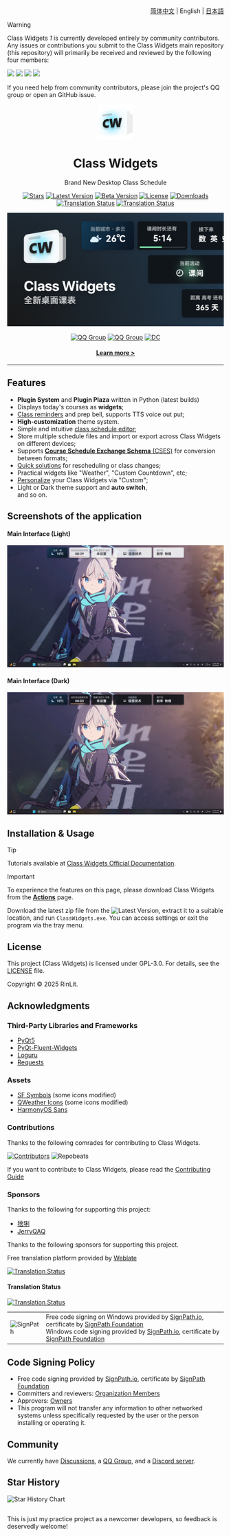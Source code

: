 <div align="right">
<a href="/README.md">简体中文</a> | English | <a href="/docs/readme/README.ja.md">日本語</a>
</div>

> [!Warning]
> Class Widgets *1* is currently developed entirely by community contributors. Any issues or contributions you submit to the Class Widgets main repository (this repository) will primarily be received and reviewed by the following four members:
> 
> [![](https://github.com/pizeroLOL.png?size=80)](https://github.com/pizeroLOL) [![](https://github.com/IsHPDuwu.png?size=80)](https://github.com/IsHPDuwu) [![](https://github.com/baiyao105.png?size=80)](https://github.com/baiyao105) [![](https://github.com/Artist-MOBAI.png?size=80)](https://github.com/Artist-MOBAI)
> 
> If you need help from community contributors, please join the project's QQ group or open an GitHub issue.

<p align="center">
  <img width="16%" align="center" src="../../img/Logo.png" alt="logo">
</p>
  <h1 align="center">
  Class Widgets
</h1>
<p align="center">
  Brand New Desktop Class Schedule
</p>

<div align="center">

[![Stars](https://img.shields.io/github/stars/Class-Widgets/Class-Widgets?style=for-the-badge&color=orange&label=Stars)](https://github.com/Class-Widgets/Class-Widgets)
[![Latest Version](https://img.shields.io/github/v/release/Class-Widgets/Class-Widgets?style=for-the-badge&color=purple&label=Latest%20Version)](https://github.com/Class-Widgets/Class-Widgets/releases/latest)
[![Beta Version](https://img.shields.io/github/v/tag/Class-Widgets/Class-Widgets?include_prereleases&label=Beta%20Version&color=yellow&style=for-the-badge)](https://github.com/Class-Widgets/Class-Widgets/actions)
[![License](https://img.shields.io/badge/license-GPLv3-blue.svg?label=License&style=for-the-badge)](https://github.com/Class-Widgets/Class-Widgets?tab=GPL-3.0-1-ov-file)
[![Downloads](https://img.shields.io/github/downloads/Class-Widgets/Class-Widgets/total.svg?label=Downloads&color=green&style=for-the-badge)](https://github.com/Class-Widgets/Class-Widgets)
[![Translation Status](https://hosted.weblate.org/widget/class-widgets-1/view/svg-badge.svg)](https://hosted.weblate.org/engage/class-widgets-1/)
[![Translation Status](https://hosted.weblate.org/widget/class-widgets-1/view/language-badge.svg)](https://hosted.weblate.org/engage/class-widgets-1/)

![Banner](../../img/Banner.png)

[![QQ Group](https://img.shields.io/badge/QQ%20Group%201-169200380-blue.svg?logo=qq&color=blue&style=for-the-badge)](http://qm.qq.com/cgi-bin/qm/qr?_wv=1027&k=yHXKCAjOxlpTpJ4mNdXm0mxOneYUinRs&authKey=sd3%2F06iGdOZUjkXXPBeIzGnFDIeYwmdwuM8dhk25fi%2B1CUL32MkeN2EEfjdo2pzE&noverify=0&group_code=169200380)
[![QQ Group](https://img.shields.io/badge/QQ%20Group%202-698599898-blue.svg?logo=qq&color=blue&style=for-the-badge)](https://qm.qq.com/cgi-bin/qm/qr?k=3-1TBqjCldwth3o7-1yKCk3BKf4Itx3l&jump_from=webapi&authKey=uM+79Af69GR/pbu7GQpE18/mtBUl2bEQCFsPHcAJUUlG+NFFq78MBGTK3IkZKYRL)
[![DC](https://img.shields.io/discord/1332636953719476284?style=for-the-badge&logo=discord&logoColor=ffffff&label=Discord%20Server&labelColor=5865f2)](https://discord.gg/EFF4PpqpqZ)

#### [Learn more >](https://www.bilibili.com/video/BV1xwW9eyEGu/)

</div>

---

## Features
- **Plugin System** and **Plugin Plaza** written in Python (latest builds)
- Displays today's courses as **widgets**;
- [Class reminders](https://www.yuque.com/rinlit/class-widgets_help/fv2ou1i1ngap0hrl) and prep bell, supports TTS voice out put;
- **High-customization** theme system.
- Simple and intuitive [class schedule editor](https://www.yuque.com/rinlit/class-widgets_help/oozelh8r56tmw0xb);
- Store multiple schedule files and import or export across Class Widgets on different devices;
- Supports [**Course Schedule Exchange Schema** (CSES)](https://github.com/SmartTeachCN/CSES) for conversion between formats;
- [Quick solutions](https://www.yuque.com/rinlit/class-widgets_help/gc4epffu7g5bf9os) for rescheduling or class changes;
- Practical widgets like "Weather", "Custom Countdown", etc;
- [Personalize](https://www.yuque.com/rinlit/class-widgets_help/qyly70ht1ogge1pi) your Class Widgets via "Custom";
- Light or Dark theme support and **auto switch**,<br>and so on.

## Screenshots of the application
#### Main Interface (Light)
![scrshot_0](../../img/screenshot_0.png)
#### Main Interface (Dark)
![scrshot_0](../../img/screenshot_1.png)

## Installation & Usage
> [!TIP]
> Tutorials available at [Class Widgets Official Documentation](https://www.yuque.com/rinlit/class-widgets_help/gs3gsbms1iivgibm).

> [!IMPORTANT]
> To experience the features on this page, please download Class Widgets from the [**Actions**](https://github.com/Class-Widgets/Class-Widgets/actions) page.

Download the latest zip file from the ![Latest Version](https://img.shields.io/github/v/release/Class-Widgets/Class-Widgets?style=flat&color=purple&label=Latest), extract it to a suitable location, and run `ClassWidgets.exe`.
You can access settings or exit the program via the tray menu.

## License
This project (Class Widgets) is licensed under GPL-3.0. For details, see the [LICENSE](./LICENSE) file.

Copyright © 2025 RinLit.

## Acknowledgments

### Third-Party Libraries and Frameworks

- [PyQt5](https://www.riverbankcomputing.com/static/Docs/PyQt5/)
- [PyQt-Fluent-Widgets](https://github.com/zhiyiYo/PyQt-Fluent-Widgets)
- [Loguru](https://github.com/Delgan/loguru)
- [Requests](https://github.com/psf/requests)

### Assets

- [SF Symbols](https://developer.apple.com/sf-symbols/) (some icons modified)
- [QWeather Icons](https://icons.qweather.com/en/) (some icons modified)
- [HarmonyOS Sans](https://developer.huawei.com/consumer/en/design/resource/)

### Contributions

Thanks to the following comrades for contributing to Class Widgets.

[![Contributors](http://contrib.nn.ci/api?repo=Class-Widgets/Class-Widgets&repo=Class-Widgets/plugin-plaza&repo=Class-Widgets/cw-interim-site)](https://github.com/Class-Widgets/Class-Widgets/graphs/contributors)
![Repobeats](https://repobeats.axiom.co/api/embed/9d06f1435d1b14cb7837d1e863e55f24cc98df23.svg "Repobeats analytics image")

If you want to contribute to Class Widgets, please read the [Contributing Guide](CONTRIBUTING.md)

### Sponsors

Thanks to the following for supporting this project:
- [猞猁](http://dq6666.cn/)
- [JerryQAQ](http://hub.rinlit.cn/)

Thanks to the following sponsors for supporting this project.

Free translation platform provided by [Weblate](https://hosted.weblate.org/engage/class-widgets-1/)

[![Translation Status](https://hosted.weblate.org/widget/class-widgets-1/view/open-graph.png)](https://hosted.weblate.org/engage/class-widgets-1/)

#### Translation Status

[![Translation Status](https://hosted.weblate.org/widget/class-widgets-1/view/multi-auto.svg)](https://hosted.weblate.org/engage/class-widgets-1/)

<table>
  <tr>
    <td>
      <img alt="SignPath" src="https://signpath.org/assets/favicon-50x50.png" />
    </td>
    <td>
    Free code signing on Windows provided by <a href="https://signpath.io">SignPath.io</a>, certificate by <a href="https://signpath.org/">SignPath Foundation</a><br/>
    Windows code signing provided by <a href="https://signpath.io">SignPath.io</a>, certificate by <a href="https://signpath.org">SignPath Foundation</a>
    </td>
  </tr>
</table>

## Code Signing Policy

- Free code signing provided by [SignPath.io](https://about.signpath.io/), certificate by [SignPath Foundation](https://signpath.org/)
- Committers and reviewers: [Organization Members](https://github.com/orgs/Class-Widgets/people)
- Approvers: [Owners](https://github.com/orgs/Class-Widgets/people?query=role%3Aowner)
- This program will not transfer any information to other networked systems unless specifically requested by the user or the person installing or operating it.

## Community
We currently have [Discussions](https://github.com/orgs/Class-Widgets/discussions), a [QQ Group](http://qm.qq.com/cgi-bin/qm/qr?_wv=1027&k=yHXKCAjOxlpTpJ4mNdXm0mxOneYUinRs&authKey=sd3%2F06iGdOZUjkXXPBeIzGnFDIeYwmdwuM8dhk25fi%2B1CUL32MkeN2EEfjdo2pzE&noverify=0&group_code=169200380), and a [Discord server](https://discord.gg/EFF4PpqpqZ).

## Star History
 <picture>
   <source media="(prefers-color-scheme: dark)" srcset="https://api.star-history.com/svg?repos=Class-Widgets/Class-Widgets&type=Date&theme=dark" />
   <source media="(prefers-color-scheme: light)" srcset="https://api.star-history.com/svg?repos=Class-Widgets/Class-Widgets&type=Date" />
   <img alt="Star History Chart" src="https://api.star-history.com/svg?repos=Class-Widgets/Class-Widgets&type=Date" />
 </picture>

##
This is just my practice project as a newcomer developers, so feedback is deservedly welcome!
